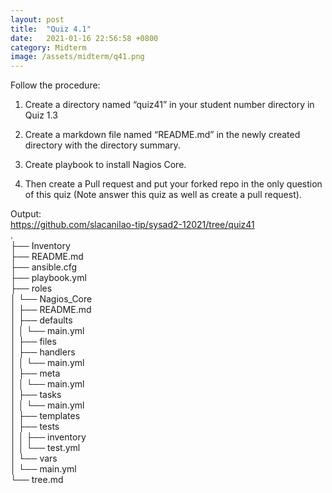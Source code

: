 ```yaml
---
layout: post
title:  "Quiz 4.1"
date:   2021-01-16 22:56:58 +0800
category: Midterm
image: /assets/midterm/q41.png
---
```

Follow the procedure:

1. Create a directory named “quiz41” in your student number directory in Quiz 1.3

2. Create a markdown file named “README.md” in the newly created directory with the directory summary.

3. Create playbook to install Nagios Core.

4. Then create a Pull request and put your forked repo in the only question of this quiz (Note answer this quiz as well as create a pull request).

Output:  
https://github.com/slacanilao-tip/sysad2-12021/tree/quiz41  
.  
├── Inventory  
├── README.md  
├── ansible.cfg  
├── playbook.yml  
├── roles  
│   └── Nagios_Core  
│       ├── README.md  
│       ├── defaults  
│       │   └── main.yml  
│       ├── files  
│       ├── handlers  
│       │   └── main.yml  
│       ├── meta  
│       │   └── main.yml  
│       ├── tasks  
│       │   └── main.yml  
│       ├── templates  
│       ├── tests  
│       │   ├── inventory  
│       │   └── test.yml  
│       └── vars  
│           └── main.yml  
└── tree.md  